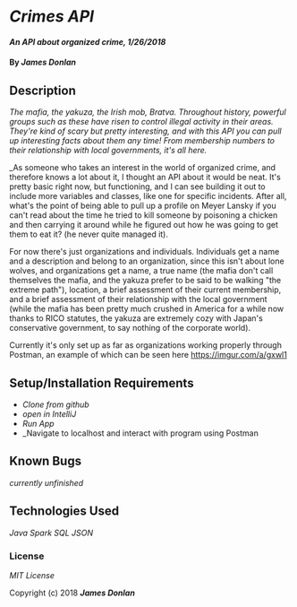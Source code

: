 # _Crimes API_

#### _An API about organized crime, 1/26/2018_

#### By _**James Donlan**_

## Description

_The mafia, the yakuza, the Irish mob, Bratva. Throughout history, powerful groups such as these have risen to control illegal activity in their areas. They're kind of scary but pretty interesting, and with this API you can pull up interesting facts about them any time! From membership numbers to their relationship with local governments, it's all here._

_As someone who takes an interest in the world of organized crime, and therefore knows a lot about it, I thought an API about it would be neat. It's pretty basic right now, but functioning, and I can see building it out to include more variables and classes, like one for specific incidents. After all, what's the point of being able to pull up a profile on Meyer Lansky if you can't read about the time he tried to kill someone by poisoning a chicken and then carrying it around while he figured out how he was going to get them to eat it? (he never quite managed it).

For now there's just organizations and individuals. Individuals get a name and a description and belong to an organization, since this isn't about lone wolves, and organizations get a name, a true name (the mafia don't call themselves the mafia, and the yakuza prefer to be said to be walking "the extreme path"), location, a brief assessment of their current membership, and a brief assessment of their relationship with the local government (while the mafia has been pretty much crushed in America for a while now thanks to RICO statutes, the yakuza are extremely cozy with Japan's conservative government, to say nothing of the corporate world).

Currently it's only set up as far as organizations working properly through Postman, an example of which can be seen here https://imgur.com/a/gxwl1

## Setup/Installation Requirements

* _Clone from github_
* _open in IntelliJ_
* _Run App_
* _Navigate to localhost and interact with program using Postman

## Known Bugs

_currently unfinished_

## Technologies Used

_Java_
_Spark_
_SQL_
_JSON_

### License

*MIT License*

Copyright (c) 2018 **_James Donlan_**
